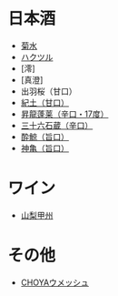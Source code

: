 # 日本酒

- [菊水](https://www.kikusui-sake.com/home/jp/products/p001-2/)
- [ハクツル](https://www.hakutsuru.co.jp/product/sake/others_sake/kaoruumakuchigenshu_180.html)
- [澪]
- [真澄]
- 出羽桜（甘口）
- [紀土（甘口）](https://www.sakeweb.jp/product/154)
- [昇龍蓬莱（辛口・17度）](https://shopping.kimijimaya.co.jp/view/item/000000000965)
- [三十六石蔵（辛口）](https://www.m0713.jp/item/3012/)
- [酔鯨（旨口）](https://suigei.co.jp/collection/632.html)
- [神亀（旨口）](https://www.shinkame.jp/products/detail.php?product_id=23)

# ワイン

- [山梨甲州](https://www.chateaumercian.com/lineup/terroir/yamanashi_koshu.html)

# その他

- [CHOYAウメッシュ](https://www.choya.co.jp/products/umeshu/umesshu/)
